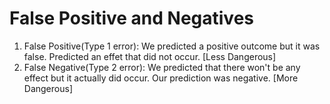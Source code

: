 # False Positive and Negatives

1) False Positive(Type 1 error): We predicted a positive outcome but it was false. Predicted an effet that did not occur. [Less Dangerous]
2) False Negative(Type 2 error): We predicted that there won't be any effect but it actually did occur. Our prediction was negative. [More Dangerous]
